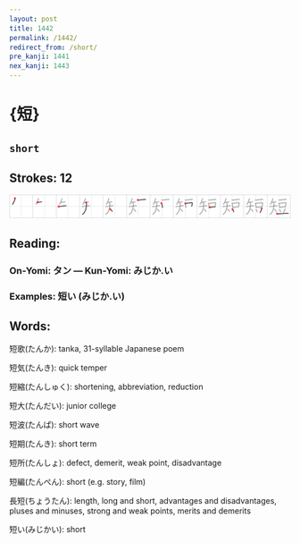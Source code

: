 ```yaml
---
layout: post
title: 1442
permalink: /1442/
redirect_from: /short/
pre_kanji: 1441
nex_kanji: 1443
---
```


# {短}

## `short`

## Strokes: 12

<div class="stroke"><img src="../images/E79FAD.png" /></div>

## Reading:

### On-Yomi: タン &mdash; Kun-Yomi: みじか.い

### Examples: 短い (みじか.い)

## Words:

短歌(たんか): tanka, 31-syllable Japanese poem

短気(たんき): quick temper

短縮(たんしゅく): shortening, abbreviation, reduction

短大(たんだい): junior college

短波(たんぱ): short wave

短期(たんき): short term

短所(たんしょ): defect, demerit, weak point, disadvantage

短編(たんぺん): short (e.g. story, film)

長短(ちょうたん): length, long and short, advantages and disadvantages, pluses and minuses, strong and weak points, merits and demerits

短い(みじかい): short
